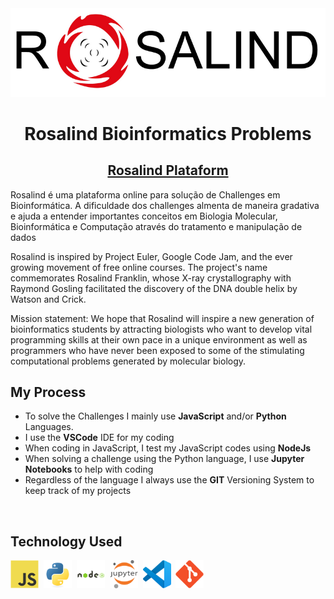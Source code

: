 <div align='center'>
    <img src='./images/rosalind-logo.png'>
</div>

<h1 align='center'>Rosalind Bioinformatics Problems</h1>

<div align='center'>
    <h2>
      <a href='https://rosalind.info/users/Charles.Barros/' target="_blank"> Rosalind Plataform </a>
    </h2>
</div>

Rosalind é uma plataforma online para solução de Challenges em Bioinformática.
A dificuldade dos challenges almenta de maneira gradativa e ajuda a entender importantes conceitos em Biologia Molecular, Bioinformática e Computação através do tratamento e manipulação de dados

Rosalind is inspired by Project Euler, Google Code Jam, and the ever growing movement of free online courses. The project's name commemorates Rosalind Franklin, whose X-ray crystallography with Raymond Gosling facilitated the discovery of the DNA double helix by Watson and Crick.

Mission statement: We hope that Rosalind will inspire a new generation of bioinformatics students by attracting biologists who want to develop vital programming skills at their own pace in a unique environment as well as programmers who have never been exposed to some of the stimulating computational problems generated by molecular biology.


## <strong>My Process</strong>
- To solve the Challenges I mainly use <strong>JavaScript</strong> and/or <strong>Python</strong> Languages.
- I use the <strong>VSCode</strong> IDE for my coding
- When coding in JavaScript, I test my JavaScript codes using <strong>NodeJs</strong>
- When solving a challenge using the Python language, I use <strong>Jupyter Notebooks</strong> to help with coding
- Regardless of the language I always use the <strong>GIT</strong> Versioning System to keep track of my projects

<br>

## <strong>Technology Used</strong>
<div>
    <img src="https://github.com/devicons/devicon/blob/master/icons/javascript/javascript-original.svg" title="javascript" alt="javascript icon" width="45"/>&nbsp; 
    <img src="https://github.com/devicons/devicon/blob/master/icons/python/python-original.svg" title="python" alt="python icon" width="45"/>&nbsp;
    <img src="https://github.com/devicons/devicon/blob/master/icons/nodejs/nodejs-original-wordmark.svg" title="nodejs" alt="nodejs icon" width="45"/>&nbsp;
    <img src="https://github.com/devicons/devicon/blob/master/icons/jupyter/jupyter-original-wordmark.svg" title="jupyter-notebook" alt="jupyter-notebook icon" width="45"/>&nbsp;
    <img src="https://github.com/devicons/devicon/blob/master/icons/vscode/vscode-original.svg" title="vscode" alt="vscode icon" width="45"/>&nbsp;
    <img src="https://github.com/devicons/devicon/blob/master/icons/git/git-original.svg" title="git" alt="git icon" width="45"/>
</div>